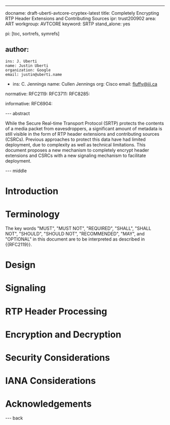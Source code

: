 ---
docname: draft-uberti-avtcore-cryptex-latest
title: Completely Encrypting RTP Header Extensions and Contributing Sources
ipr: trust200902
area: ART
workgroup: AVTCORE
keyword: SRTP
stand_alone: yes

pi: [toc, sortrefs, symrefs]

author:
-
    ins: J. Uberti
    name: Justin Uberti
    organization: Google
    email: justin@uberti.name
-
  ins: C. Jennings
  name: Cullen Jennings
  org: Cisco
  email: fluffy@iii.ca

normative:
  RFC2119:
  RFC3711:
  RFC8285:
  
informative:
  RFC6904:

--- abstract

While the Secure Real-time Transport Protocol (SRTP) protects the contents of a media packet from eavesdroppers, a significant amount of metadata is still visible in the form of RTP header extensions and contributing sources (CSRCs). Previous approaches to protect this data have had limited deployment, due to complexity as well as technical limitations. This document proposes a new mechanism to completely encrypt header extensions and CSRCs with a new signaling mechanism to facilitate deployment.

--- middle

Introduction 
===========

Terminology
===========

The key words "MUST", "MUST NOT", "REQUIRED", "SHALL", "SHALL NOT", "SHOULD", "SHOULD NOT", "RECOMMENDED", "MAY", and "OPTIONAL" in this document are to be interpreted as described in {{RFC2119}}.

Design
======

Signaling
=========

RTP Header Processing
=====================

Encryption and Decryption
=========================

Security Considerations
=======================

IANA Considerations
===================

Acknowledgements
================

--- back

